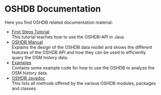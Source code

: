 # OSHDB Documentation

Here you find OSHDB related documentation material:

* [First Steps Tutorial](first-steps/README.md) <br>
  This tutorial teaches how to use the OSHDB-API in Java.
* [OSHDB Manual](manual/README.md) <br>
  Explains the design of the OSHDB data model and shows the different features of the OSHDB API and how they can be used to efficiently query the OSM history data.
* [Examples](https://gitlab.gistools.geog.uni-heidelberg.de/giscience/big-data/ohsome/oshdb-examples) <br>
  Contains some example code for how to use the OSHDB to analyze the OSM history data.
* [OSHDB Javadoc](https://docs.ohsome.org/java/oshdb/0.6.3/aggregated/) <br>
  This lists all methods offered by the various OSHDB modules, packages and classes.
